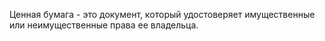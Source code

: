 Ценная бумага - это документ, который удостоверяет имущественные или неимущественные права ее владельца. 